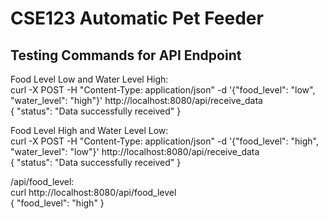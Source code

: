 # CSE123 Automatic Pet Feeder 
## Testing Commands for API Endpoint

Food Level Low and Water Level High:<br>
curl -X POST -H "Content-Type: application/json" -d '{"food_level": "low", "water_level": "high"}' http://localhost:8080/api/receive_data <br>
{ 
"status": "Data successfully received" 
} 

Food Level High and Water Level Low:<br>
curl -X POST -H "Content-Type: application/json" -d '{"food_level": "high", "water_level": "low"}' http://localhost:8080/api/receive_data <br>
{ 
"status": "Data successfully received" 
} 

/api/food_level:<br>
curl http://localhost:8080/api/food_level <br>
{ 
"food_level": "high" 
}
